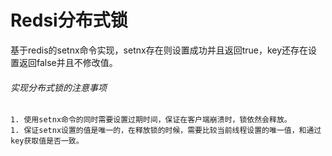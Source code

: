 # Redsi分布式锁

​	基于redis的setnx命令实现，setnx存在则设置成功并且返回true，key还存在设置返回false并且不修改值。

###### 实现分布式锁的注意事项

	1. 使用setnx命令的同时需要设置过期时间，保证在客户端崩溃时，锁依然会释放。
	1. 保证setnx设置的值是唯一的，在释放锁的时候，需要比较当前线程设置的唯一值，和通过key获取值是否一致。